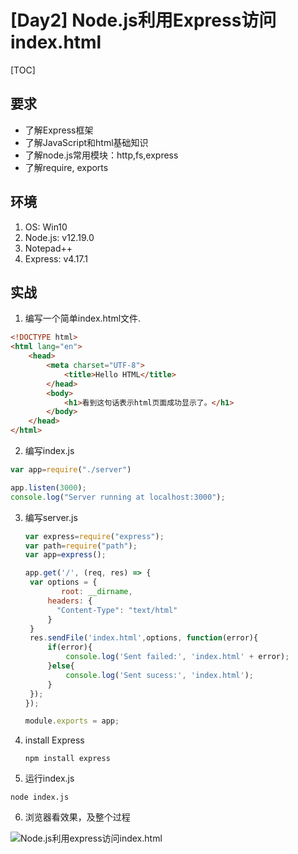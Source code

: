 # [Day2] Node.js利用Express访问index.html

[TOC]

## 要求

- 了解Express框架
- 了解JavaScript和html基础知识
- 了解node.js常用模块：http,fs,express
- 了解require, exports

## 环境

1. OS: Win10
2. Node.js: v12.19.0
3. Notepad++
4. Express: v4.17.1

## 实战

1. 编写一个简单index.html文件.

```html
<!DOCTYPE html>
<html lang="en">
	<head>
		<meta charset="UTF-8">
			<title>Hello HTML</title>
		</head>
		<body>
			<h1>看到这句话表示html页面成功显示了。</h1>
		</body>
	</head>
</html>
```

2. 编写index.js

```javascript
var app=require("./server")

app.listen(3000);
console.log("Server running at localhost:3000");
```

3. 编写server.js

   ```javascript
   var express=require("express");
   var path=require("path");
   var app=express();
   
   app.get('/', (req, res) => {    
   	var options = {
           root: __dirname,    
   		headers: {
   		  "Content-Type": "text/html"
   		}
   	}
   	res.sendFile('index.html',options, function(error){
   		if(error){
   			console.log('Sent failed:', 'index.html' + error);
   		}else{
   			console.log('Sent sucess:', 'index.html');
   		}
   	});
   });
   
   module.exports = app;
   ```

4. install Express

   ```shell
   npm install express
   ```

5. 运行index.js

```shell
node index.js
```

6. 浏览器看效果，及整个过程

![Node.js利用express访问index.html](G:\project\fullstack\bolg\day2\Node.js利用express访问index.html.gif)



